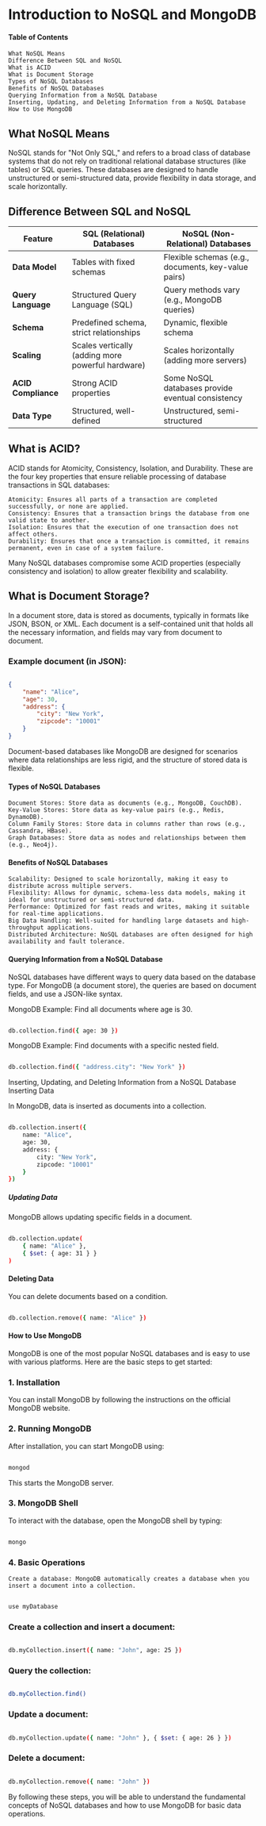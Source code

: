 # Introduction to NoSQL and MongoDB
#### Table of Contents

    What NoSQL Means
    Difference Between SQL and NoSQL
    What is ACID
    What is Document Storage
    Types of NoSQL Databases
    Benefits of NoSQL Databases
    Querying Information from a NoSQL Database
    Inserting, Updating, and Deleting Information from a NoSQL Database
    How to Use MongoDB

## What NoSQL Means

NoSQL stands for "Not Only SQL," and refers to a broad class of database systems that do not rely on traditional relational database structures (like tables) or SQL queries. These databases are designed to handle unstructured or semi-structured data, provide flexibility in data storage, and scale horizontally.

## Difference Between SQL and NoSQL

| Feature             | SQL (Relational) Databases                      | NoSQL (Non-Relational) Databases                     |
|---------------------|-------------------------------------------------|------------------------------------------------------|
| **Data Model**       | Tables with fixed schemas                       | Flexible schemas (e.g., documents, key-value pairs)   |
| **Query Language**   | Structured Query Language (SQL)                 | Query methods vary (e.g., MongoDB queries)            |
| **Schema**           | Predefined schema, strict relationships         | Dynamic, flexible schema                             |
| **Scaling**          | Scales vertically (adding more powerful hardware) | Scales horizontally (adding more servers)            |
| **ACID Compliance**  | Strong ACID properties                          | Some NoSQL databases provide eventual consistency     |
| **Data Type**        | Structured, well-defined                       | Unstructured, semi-structured                        |

## What is ACID?

ACID stands for Atomicity, Consistency, Isolation, and Durability. These are the four key properties that ensure reliable processing of database transactions in SQL databases:

    Atomicity: Ensures all parts of a transaction are completed successfully, or none are applied.
    Consistency: Ensures that a transaction brings the database from one valid state to another.
    Isolation: Ensures that the execution of one transaction does not affect others.
    Durability: Ensures that once a transaction is committed, it remains permanent, even in case of a system failure.

Many NoSQL databases compromise some ACID properties (especially consistency and isolation) to allow greater flexibility and scalability.
## What is Document Storage?

In a document store, data is stored as documents, typically in formats like JSON, BSON, or XML. Each document is a self-contained unit that holds all the necessary information, and fields may vary from document to document.

### Example document (in JSON):

```json

{
    "name": "Alice",
    "age": 30,
    "address": {
        "city": "New York",
        "zipcode": "10001"
    }
}
```
Document-based databases like MongoDB are designed for scenarios where data relationships are less rigid, and the structure of stored data is flexible.
#### Types of NoSQL Databases

    Document Stores: Store data as documents (e.g., MongoDB, CouchDB).
    Key-Value Stores: Store data as key-value pairs (e.g., Redis, DynamoDB).
    Column Family Stores: Store data in columns rather than rows (e.g., Cassandra, HBase).
    Graph Databases: Store data as nodes and relationships between them (e.g., Neo4j).

#### Benefits of NoSQL Databases

    Scalability: Designed to scale horizontally, making it easy to distribute across multiple servers.
    Flexibility: Allows for dynamic, schema-less data models, making it ideal for unstructured or semi-structured data.
    Performance: Optimized for fast reads and writes, making it suitable for real-time applications.
    Big Data Handling: Well-suited for handling large datasets and high-throughput applications.
    Distributed Architecture: NoSQL databases are often designed for high availability and fault tolerance.

#### Querying Information from a NoSQL Database

NoSQL databases have different ways to query data based on the database type. For MongoDB (a document store), the queries are based on document fields, and use a JSON-like syntax.

MongoDB Example: Find all documents where age is 30.

```bash

db.collection.find({ age: 30 })
```
MongoDB Example: Find documents with a specific nested field.

```bash

db.collection.find({ "address.city": "New York" })
```
Inserting, Updating, and Deleting Information from a NoSQL Database
Inserting Data

In MongoDB, data is inserted as documents into a collection.

```bash

db.collection.insert({
    name: "Alice",
    age: 30,
    address: {
        city: "New York",
        zipcode: "10001"
    }
})
```
##### Updating Data

MongoDB allows updating specific fields in a document.

```bash

db.collection.update(
    { name: "Alice" },
    { $set: { age: 31 } }
)
```
#### Deleting Data

You can delete documents based on a condition.

```bash

db.collection.remove({ name: "Alice" })
```
#### How to Use MongoDB

MongoDB is one of the most popular NoSQL databases and is easy to use with various platforms. Here are the basic steps to get started:
### 1. Installation

You can install MongoDB by following the instructions on the official MongoDB website.
### 2. Running MongoDB

After installation, you can start MongoDB using:

```bash

mongod
```
This starts the MongoDB server.
### 3. MongoDB Shell

To interact with the database, open the MongoDB shell by typing:

```bash

mongo
```
### 4. Basic Operations

    Create a database: MongoDB automatically creates a database when you insert a document into a collection.

```bash

use myDatabase
```
### Create a collection and insert a document:

```bash

db.myCollection.insert({ name: "John", age: 25 })
```
### Query the collection:

```bash

db.myCollection.find()
```
### Update a document:

```bash

db.myCollection.update({ name: "John" }, { $set: { age: 26 } })
```
### Delete a document:

```bash

db.myCollection.remove({ name: "John" })
```
By following these steps, you will be able to understand the fundamental concepts of NoSQL databases and how to use MongoDB for basic data operations.
